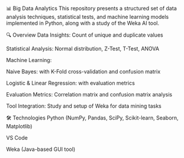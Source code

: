 📊 Big Data Analytics This repository presents a structured set of data analysis techniques, statistical tests, and machine learning models implemented in Python, along with a study of the Weka AI tool.

🔍 Overview Data Insights: Count of unique and duplicate values

Statistical Analysis: Normal distribution, Z-Test, T-Test, ANOVA

Machine Learning:

Naive Bayes: with K-Fold cross-validation and confusion matrix

Logistic & Linear Regression: with evaluation metrics

Evaluation Metrics: Correlation matrix and confusion matrix analysis

Tool Integration: Study and setup of Weka for data mining tasks

🛠 Technologies Python (NumPy, Pandas, SciPy, Scikit-learn, Seaborn, Matplotlib)

VS Code

Weka (Java-based GUI tool)
